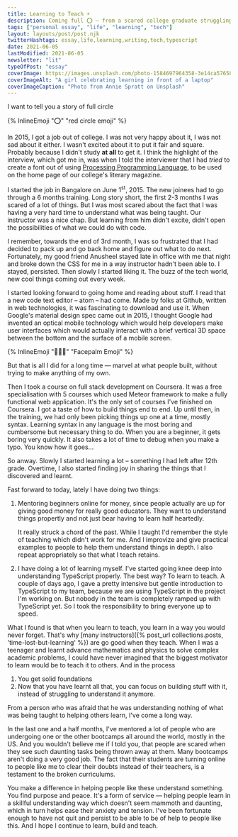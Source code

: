 ```yaml
---
title: Learning to Teach ☀️
description: Coming full ⭕️ – from a scared college graduate struggling to keep up, to helping others understand and learn technical concepts in a way that makes sense.
tags: ["personal essay", "life", "learning", "tech"]
layout: layouts/post/post.njk
twitterHashtags: essay,life,learning,writing,tech,typescript
date: 2021-06-05
lastModified: 2021-06-05
newsletter: "lit"
typeOfPost: "essay"
coverImage: https://images.unsplash.com/photo-1584697964358-3e14ca57658b?ixid=MnwxMjA3fDB8MHxwaG90by1wYWdlfHx8fGVufDB8fHx8&ixlib=rb-1.2.1&auto=format&fit=crop&w=1350&q=80
coverImageAlt: "A girl celebrating learning in front of a laptop"
coverImageCaption: "Photo from Annie Spratt on Unsplash"
---
```


I want to tell you a story of full circle

{% InlineEmoji "⭕️" "red circle emoji" %}

In 2015, I got a job out of college. I was not very happy about it, I was not sad about it either. I wasn't excited about it to put it fair and square. Probably because I didn't study **at all** to get it. I think the highlight of the interview, which got me in, was when I told the interviewer that I had *tried* to create a font out of using [Processing Programming Language](https://processing.org), to be used on the home page of our college's literary magazine.

I started the job in Bangalore on June 1<sup>st</sup>, 2015. The new joinees had to go through a 6 months training. Long story short, the first 2-3 months I was scared of a lot of things. But I was most scared about the fact that I was having a very hard time to understand what was being taught. Our instructor was a nice chap. But learning from him didn't excite, didn't open the possibilities of what we could do with code.

I remember, towards the end of 3rd month, I was so frustrated that I had decided to pack up and go back home and figure out what to do next. Fortunately, my good friend Anusheel stayed late in office with me that night and broke down the CSS for me in a way instructor hadn't been able to. I stayed, persisted. Then slowly I started liking it. The buzz of the tech world, new cool things coming out every week.

I started looking forward to going home and reading about stuff. I read that a new code text editor – atom – had come. Made by folks at Github, written in web technologies, it was fascinating to download and use it. When Google's material design spec came out in 2015, I thought Google had invented an optical mobile technology which would help developers make user interfaces which would actually interact with a brief vertical 3D space between the bottom and the surface of a mobile screen.

{% InlineEmoji "🤦🏽‍♂️" "Facepalm Emoji" %}

But that is all I did for a long time — marvel at what people built, without trying to make anything of my own.

Then I took a course on full stack development on Coursera. It was a free specialisation with 5 courses which used Meteor framework to make a fully functional web application. It's the only set of courses I've finished on Coursera. I got a taste of how to build things end to end. Up until then, in the training, we had only been picking things up one at a time, mostly syntax. Learning syntax in any language is the most boring and cumbersome but necessary thing to do. When you are a beginner, it gets boring very quickly. It also takes a lot of time to debug when you make a typo. You know how it goes…

So anway. Slowly I started learning a lot – something I had left after 12th grade. Overtime, I also started finding joy in sharing the things that I discovered and learnt.

Fast forward to today, lately I have doing two things:

1. Mentoring beginners online for money, since people actually are up for giving good money for really good educators. They want to understand things propertly and not just bear having to learn half heartedly.

   It really struck a chord of the past. While I taught I'd remember the style of teaching which didn't work for me. And I improvize and give practical examples to people to help them understand things in depth. I also repeat appropriately so that what I teach retains.

2. I have doing a lot of learning myself. I've started going knee deep into understanding TypeScript properly. The best way? To learn to teach. A couple of days ago, I gave a pretty intensive but gentle introduction to TypeScript to my team, because we are using TypeScript in the project I'm working on. But nobody in the team is completely ramped up with TypeScript yet. So I took the responsibility to bring everyone up to speed.

What I found is that when you learn to teach, you learn in a way you would never forget. That's why [many instructors]({% post_url collections.posts, 'time-lost-but-learning' %}) are go good when they teach. When I was a teenager and learnt advance mathematics and physics to solve complex academic problems, I could have never imagined that the biggest motivator to learn would be to teach it to others. And in the process

1. You get solid foundations
2. Now that you have learnt all that, you can focus on building stuff with it, instead of struggling to understand it anymore.

From a person who was afraid that he was understanding nothing of what was being taught to helping others learn, I've come a long way.

In the last one and a half months, I've mentored a lot of people who are undergoing one or the other bootcamps all around the world, mostly in the US. And you wouldn't believe me if I told you, that people are scared when they see such daunting tasks being thrown away at them. Many bootcamps aren't doing a very good job. The fact that their students are turning online to people like me to clear their doubts instead of their teachers, is a testament to the broken curriculums.

You make a difference in helping people like these understand something. You find purpose and peace. It's a form of service — helping people learn in a skillful understanding way which doesn't seem mammoth and daunting, which in turn helps ease their anxiety and tension. I've been fortunate enough to have not quit and persist to be able to be of help to people like this. And I hope I continue to learn, build and teach.
